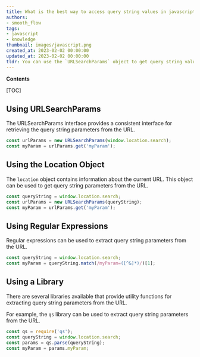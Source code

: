 ```yaml
---
title: What is the best way to access query string values in javascript?
authors:
- smooth_flow
tags:
- javascript
- knowledge
thumbnail: images/javascript.png
created_at: 2023-02-02 00:00:00
updated_at: 2023-02-02 00:00:00
tldr: You can use the `URLSearchParams` object to get query string values in JavaScript.
---
```


**Contents**

[TOC]

## Using URLSearchParams

The URLSearchParams interface provides a consistent interface for retrieving the query string parameters from the URL.

```js
const urlParams = new URLSearchParams(window.location.search);
const myParam = urlParams.get('myParam');
```

## Using the Location Object

The `location` object contains information about the current URL. This object can be used to get query string parameters from the URL.

```js
const queryString = window.location.search;
const urlParams = new URLSearchParams(queryString);
const myParam = urlParams.get('myParam');
```

## Using Regular Expressions

Regular expressions can be used to extract query string parameters from the URL.

```js
const queryString = window.location.search;
const myParam = queryString.match(/myParam=([^&]*)/)[1];
```

## Using a Library

There are several libraries available that provide utility functions for extracting query string parameters from the URL.

For example, the `qs` library can be used to extract query string parameters from the URL.

```js
const qs = require('qs');
const queryString = window.location.search;
const params = qs.parse(queryString);
const myParam = params.myParam;
```
